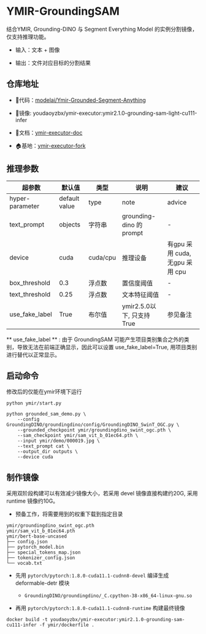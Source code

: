 # YMIR-GroundingSAM

结合YMIR, Grounding-DINO 与 Segment Everything Model 的实例分割镜像，仅支持推理功能。

- 输入：文本 + 图像

- 输出：文件对应目标的分割结果

## 仓库地址

- 🌈代码：[modelai/Ymir-Grounded-Segment-Anything](https://github.com/modelai/Ymir-Grounded-Segment-Anything)

- 📀镜像: youdaoyzbx/ymir-executor:ymir2.1.0-grounding-sam-light-cu111-infer

- 📘文档：[ymir-executor-doc](https://ymir-executor-fork.readthedocs.io/zh/latest/)

- 🏠基地：[ymir-executor-fork](https://github.com/modelai/ymir-executor-fork)

## 推理参数

| 超参数 | 默认值 | 类型 | 说明 | 建议 |
| - | - | - | - | - |
| hyper-parameter | default value | type | note | advice |
| text_prompt | objects | 字符串 | grounding-dino 的 prompt | - |
| device | cuda | cuda/cpu | 推理设备 | 有gpu 采用 cuda, 无gpu 采用 cpu |
| box_threshold | 0.3 | 浮点数 | 置信度阈值 | - |
| text_threshold | 0.25 | 浮点数 | 文本特征阈值 | - |
| use_fake_label | True | 布尔值 | ymir2.5.0以下, 只支持True | 参见备注 |

** use_fake_label ** : 由于 GroundingSAM 可能产生项目类别集合之外的类别，导致无法在前端正确显示，因此可以设置 use_fake_label=True, 用项目类别进行替代以正常显示。

## 启动命令

修改后的仅能在ymir环境下运行

```
python ymir/start.py

python grounded_sam_demo.py \
    --config GroundingDINO/groundingdino/config/GroundingDINO_SwinT_OGC.py \
    --grounded_checkpoint ymir/groundingdino_swint_ogc.pth \
    --sam_checkpoint ymir/sam_vit_b_01ec64.pth \
    --input ymir/demo/000019.jpg \
    --text_prompt cat \
    --output_dir outputs \
    --device cuda
```

## 制作镜像

采用双阶段构建可以有效减少镜像大小，若采用 devel 镜像直接构建约20G, 采用 runtime 镜像约10G。

- 预备工作，将需要用到的权重下载到指定目录

```
ymir/groundingdino_swint_ogc.pth
ymir/sam_vit_b_01ec64.pth
ymir/bert-base-uncased
├── config.json
├── pytorch_model.bin
├── special_tokens_map.json
├── tokenizer_config.json
└── vocab.txt
```

- 先用 `pytorch/pytorch:1.8.0-cuda11.1-cudnn8-devel` 编译生成 deformable-detr 模块

    - `GroundingDINO/groundingdino/_C.cpython-38-x86_64-linux-gnu.so`

- 再用 `pytorch/pytorch:1.8.0-cuda11.1-cudnn8-runtime` 构建最终镜像

```
docker build -t youdaoyzbx/ymir-executor:ymir2.1.0-grounding-sam-cu111-infer -f ymir/dockerfile .
```
